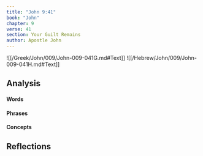 ```yaml
---
title: "John 9:41"
book: "John"
chapter: 9
verse: 41
section: Your Guilt Remains
author: Apostle John
---
```

![[/Greek/John/009/John-009-041G.md#Text]]
![[/Hebrew/John/009/John-009-041H.md#Text]]

## Analysis

#### Words

#### Phrases

#### Concepts

## Reflections
